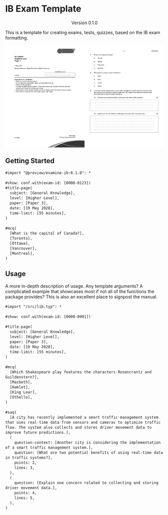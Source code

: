 # IB Exam Template

<div align="center">Version 0.1.0</div>

This is a template for creating exams, tests, quizzes, based on the IB exam formatting.

<picture style="display: flex;">
  <img src="./readme-thumbnail-1.png" style="max-width: 50%;">
  <img src="./readme-thumbnail-2.png" style="max-width: 50%;">
</picture>

## Getting Started

```typ
#import "@preview/examine-ib:0.1.0": *

#show: conf.with(exam-id: [0000-0123])
#title-page(
  subject: [General Knowledge],
  level: [Higher Level],
  paper: [Paper 3],
  date: [19 May 2028],
  time-limit: [55 minutes],
)

#mcq(
  [What is the capital of Canada?],
  [Toronto],
  [Ottawa],
  [Vancouver],
  [Montreal],
)
```

<!-- ### Installation -->
<!---->
<!-- A step by step guide that will tell you how to get the development environment up and running. This should explain how to clone the repo and where to (maybe a link to the typst documentation on it), along with any pre-requisite software and installation steps. -->
<!---->
<!-- ``` -->
<!-- $ First step -->
<!-- $ Another step -->
<!-- $ Final step -->
<!-- ``` -->
<!---->
<!-- ### Fonts -->
<!---->
<!-- Default font for this format is Arial, if you don't have it installed on your system, install Arial. -->

## Usage

A more in-depth description of usage. Any template arguments? A complicated example that showcases most if not all of the functions the package provides? This is also an excellent place to signpost the manual.

```typ
#import "/src/lib.typ": *

#show: conf.with(exam-id: [0000-0001])

#title-page(
  subject: [General Knowledge],
  level: [Higher Level],
  paper: [Paper 3],
  date: [19 May 2028],
  time-limit: [55 minutes],
)

#mcq(
  [Which Shakespeare play features the characters Rosencrantz and Guildenstern?],
  [Macbeth],
  [Hamlet],
  [King Lear],
  [Othello],
)

#saq(
  [A city has recently implemented a smart traffic management system that uses real-time data from sensors and cameras to optimize traffic flow. The system also collects and stores driver movement data to improve future predictions.],
  (
    question-context: [Another city is considering the implementation of a smart traffic management system.],
    question: [What are two potential benefits of using real-time data in traffic systems?],
    points: 2,
    lines: 3,
  ),
  (
    question: [Explain one concern related to collecting and storing driver movement data.],
    points: 4,
    lines: 5,
  ),
)
```
